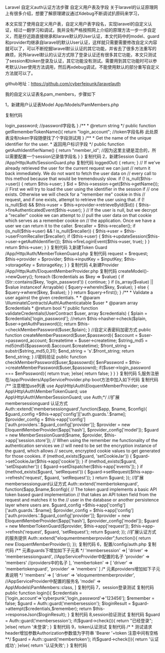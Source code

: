 Laravel 自定义auth认证方法步骤 自定义用户表及字段
关于laravel的认证原理网上有很多介绍，想要了解原理建议通过Xdebug不断调试扒原码来学习，

本文实现了使用自定义用户表，自定义用户表字段名，实现laravel的自定义认证，经过一翻学习和调试，我并没有严格按照网上介绍的原理方法一步一步自定义，而是抄近路直接继承和larave默认的User认证，本文代码中的model、guard和provider均继承自laravel的默认User认证，这样就只需要需要修改自定义内容就可以了，可以不断挖掘laravel默认认证的其它功能，并省去了很多方法重写的麻烦，另外laravel默认的认证方式除了登录认证还有很多其它功能，本文只测试了session和token登录及认证，其它功能没有测试。需要用到其它功能时可以参考默认User使用方法调用，然后再xdebug调试，不能使用默认的部分重写自定义方法就可以了。

github地址：https://github.com/cyberfeipunk/laravelauth

我的自定义认证表名pam_members，步骤如下

1，新建用户认证表Model   App/Models/PamMembers.php

复制代码
<?php

namespace App\Models;

use Illuminate\Database\Eloquent\Model;
use Illuminate\Foundation\Auth\User;

/***
继承自laravel默认认证方式的User Model的父类
 **/
class PamMembers extends User
{
    //
　　
　　protected $table = 'pam_members';
    var $primaryKey = ['member_id','login_type'];

    public $incrementing = false;

    /**
     * @return mixed|string
     * 密码字段
     */
    public function getAuthPassword()
    {
        return $this->login_password;       //password字段名
    }

    /**
     * @return string
     */
    public function getRememberTokenName(){
        return "login_account";  //token字段名称 此处原表没有token字段随便找了个字段测试用
    }

    /**
     * Get the name of the unique identifier for the user.
     * 返回用户标识字段
     */
    public function getAuthIdentifierName()
    {
        return "member_id";   //因为这里主键是混合的，所以需要配置一个session记录值字段名
    }

}
复制代码
 

2，新建Session Guard  /App/Http/Auth/SessionGuard.php

复制代码
<?php

namespace App\Http\Auth;

use Illuminate\Auth\SessionGuard;

/**
 * Class MemberSessionGuard
 * @package App\Http\Auth
 * 继承自laravel默认认证的SessionGurad
 */
class MemberSessionGuard extends SessionGuard
{
    /**
     * Get the currently authenticated user.
     *
     * @return \Illuminate\Contracts\Auth\Authenticatable|null
     */
    public function user()
    {
        if ($this->loggedOut) {
            return;
        }

        // If we've already retrieved the user for the current request we can just
        // return it back immediately. We do not want to fetch the user data on
        // every call to this method because that would be tremendously slow.
        if (! is_null($this->user)) {
            return $this->user;
        }

        $id = $this->session->get($this->getName());

        // First we will try to load the user using the identifier in the session if
        // one exists. Otherwise we will check for a "remember me" cookie in this
        // request, and if one exists, attempt to retrieve the user using that.
        if (! is_null($id) && $this->user = $this->provider->retrieveById($id)) {
            $this->fireAuthenticatedEvent($this->user);
        }

        // If the user is null, but we decrypt a "recaller" cookie we can attempt to
        // pull the user data on that cookie which serves as a remember cookie on
        // the application. Once we have a user we can return it to the caller.
        $recaller = $this->recaller();

        if (is_null($this->user) && ! is_null($recaller)) {
            $this->user = $this->userFromRecaller($recaller);

            if ($this->user) {
                $this->updateSession($this->user->getAuthIdentifier());

                $this->fireLoginEvent($this->user, true);
            }
        }

        return $this->user;
    }
}
复制代码
3,新建Token Guard    /App/Http/Auth/MemberTokenGuard.php

复制代码
<?php

namespace App\Http\Auth;

use Illuminate\Auth\SessionGuard;
use Illuminate\Auth\TokenGuard;
use Illuminate\Contracts\Auth\UserProvider;
use Illuminate\Http\Request;

/**
 * Class MemberTokenGuard
 * @package App\Http\Auth
 * 继承自laravel默认token认证
 */
class MemberTokenGuard extends TokenGuard
{
    /**
     * Create a new authentication guard.
     *
     * @param  \Illuminate\Contracts\Auth\UserProvider  $provider
     * @param  \Illuminate\Http\Request  $request
     * @param  string  $inputKey
     * @param  string  $storageKey
     * @return void
　　　*   参数中$inputKey和$storageKey写为token字段名
     */
    public function __construct(UserProvider $provider, Request $request, $inputKey = 'login_account', $storageKey = 'login_account')
    {
        $this->request = $request;
        $this->provider = $provider;
        $this->inputKey = $inputKey;
        $this->storageKey = $storageKey;
    }

}
复制代码
4,新建Provider    /App/Http/Auth/EloquentMemberProvider.php

复制代码
<?php

namespace App\Http\Auth;

use Illuminate\Support\Str;
use Illuminate\Contracts\Auth\UserProvider;
use Illuminate\Contracts\Support\Arrayable;
use Illuminate\Contracts\Hashing\Hasher as HasherContract;
use Illuminate\Contracts\Auth\Authenticatable as UserContract;
use Illuminate\Auth\EloquentUserProvider;

/**
 * Class EloquentMemberProvider
 * @package App\Http\Auth
 * 继承自laravel默认
 */
class EloquentMemberProvider extends EloquentUserProvider
{
    /**
     * Retrieve a user by the given credentials.
     *
     * @param  array  $credentials
     * @return \Illuminate\Contracts\Auth\Authenticatable|null
     */
    public function retrieveByCredentials(array $credentials)
    {
        if (empty($credentials) ||
            (count($credentials) === 1 &&
                array_key_exists('login_password', $credentials))) {
            return;
        }

        // First we will add each credential element to the query as a where clause.
        // Then we can execute the query and, if we found a user, return it in a
        // Eloquent User "model" that will be utilized by the Guard instances.
        $query = $this->createModel()->newQuery();

        foreach ($credentials as $key => $value) {
            if (Str::contains($key, 'login_password')) {
                continue;
            }

            if (is_array($value) || $value instanceof Arrayable) {
                $query->whereIn($key, $value);
            } else {
                $query->where($key, $value);
            }
        }

        return $query->first();
    }


    /**
     * Validate a user against the given credentials.
     *
     * @param  \Illuminate\Contracts\Auth\Authenticatable  $user
     * @param  array  $credentials
     * @return bool
     */
    public function validateCredentials(UserContract $user, array $credentials)
    {
        $plain = $credentials['login_password'];

        //return $this->hasher->check($plain, $user->getAuthPassword());
        return $this->checkMemberPassword($user,$plain);
    }

    //自定义表密码加密方式
    public function createMemberPassword($user,$password){
        $account = $user->password_account;
        $createtime = $user->createtime;
        $string_md5 = md5(md5($password).$account.$createtime);
        $front_string = substr($string_md5,0,31);
        $end_string = 's'.$front_string;
        return $end_string;
    }
    //密码验证
    public function checkMemberPassword($user,$passowrd){
        $enPassword = $this->createMemberPassword($user,$passowrd);
        if($user->login_password === $enPassword){
            return true;
        }else{
            return false;
        }
    }
}
复制代码
5,服务注册在/app/Providers/AppServiceProvider.php boot方法中加入如下代码

复制代码
/**
注意增加use列表

use App\Http\Auth\EloquentMemberProvider;
use App\Http\Auth\MemberTokenGuard;
use App\Http\Auth\MemberSessionGuard;
use Auth;*/
        //扩展 membersessionguard 认证方式
        Auth::extend('membersessionguard',function($app, $name, $config){

            $guard_config =$this->app['config']['auth.guards.'.$name];
            $provider_config = $this->app['config']['auth.providers.'.$guard_config['provider']];
            $provider = new EloquentMemberProvider($app['hash'], $provider_config['model']);
            $guard = new MemberSessionGuard($name, $provider, $this->app['session.store']);
            // When using the remember me functionality of the authentication services we
            // will need to be set the encryption instance of the guard, which allows
            // secure, encrypted cookie values to get generated for those cookies.
            if (method_exists($guard, 'setCookieJar')) {
                $guard->setCookieJar($this->app['cookie']);
            }

            if (method_exists($guard, 'setDispatcher')) {
                $guard->setDispatcher($this->app['events']);
            }

            if (method_exists($guard, 'setRequest')) {
                $guard->setRequest($this->app->refresh('request', $guard, 'setRequest'));
            }
            return $guard;
        });
        //扩展membersessionguard认证方式
        Auth::extend('membertokenguard', function($app,$name,$config){
            // The token guard implements a basic API token based guard implementation
            // that takes an API token field from the request and matches it to the
            // user in the database or another persistence layer where users are.
            $guard_config =$this->app['config']['auth.guards.'.$name];
            $provider_config = $this->app['config']['auth.providers.'.$guard_config['provider']];
            $provider = new EloquentMemberProvider($app['hash'], $provider_config['model']);
            $guard = new MemberTokenGuard($provider, $this->app['request']);
            $this->app->refresh('request', $guard, 'setRequest');
            return $guard;
        });

        //扩展认证方式的服务提供
        Auth::extend("eloqumentmemberprovider",function(){
            return new EloquentMemberProvider();
        });
复制代码
 

6，配置/config/auth.php

复制代码
/**
元素guards下增加如下子元素
*/

        'membersession' =>[
            'driver' => 'membersessionguard',  //AppServiceProvider中配置的名子
            'provider' => 'members'  //providers中的名子
        ],
        'membertoken' => [
            'driver' => 'membertokenguard',
            'provider' => 'members'
        ]

/*
元素providers增加如下子元素说明

*/
 'members' => [
            'driver' => 'eloqumentmemberprovider',  //AppServiceProvider中配置的服务名
            'model' => App\Models\PamMembers::class,
        ]
复制代码
 

7，session登录测试

复制代码
public function login(){
        $credentials = ['login_account'=>'cyberpunk','login_password'=>'123456'];
        $remember = false;
        $guard = Auth::guard('membersession');
        $loginResult = $guard->attempt($credentials,$remember);
        return $this->responseJson($loginResult);
    }
复制代码
8,session验证测试

复制代码
        $guard = Auth::guard('membersession');
        if($guard->check()){
            return "已经登录";
        }else{
           return '未登录';
        }
复制代码
9，token认证测试

复制代码
        /*
        * 测试请求header增加参数Authorization参数值为字符串 'Bearer '+token  注意中间有空格
        **/
        $guard = Auth::guard('membertoken');
        if($guard->check()){
           return '认证成功';
        }else{
           return '认证失败';
        }            
复制代码
 

 

 

